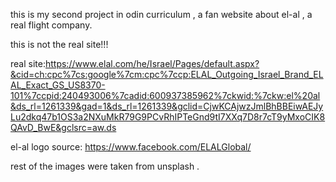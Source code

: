 this is my second  project in odin curriculum , a fan website about el-al , a real flight company.

this is not the real site!!!

real site:https://www.elal.com/he/Israel/Pages/default.aspx?&cid=ch:cpc%7cs:google%7cm:cpc%7ccp:ELAL_Outgoing_Israel_Brand_ELAL_Exact_GS_US8370-101%7ccpid:240493006%7cadid:600937385962%7ckwid:%7ckw:el%20al&ds_rl=1261339&gad=1&ds_rl=1261339&gclid=CjwKCAjwzJmlBhBBEiwAEJyLu2dkq47b1OS3a2NXuMkR79G9PCvRhIPTeGnd9tI7XXq7D8r7cT9yMxoCIK8QAvD_BwE&gclsrc=aw.ds

el-al logo source: https://www.facebook.com/ELALGlobal/

rest of the images were taken from unsplash . 